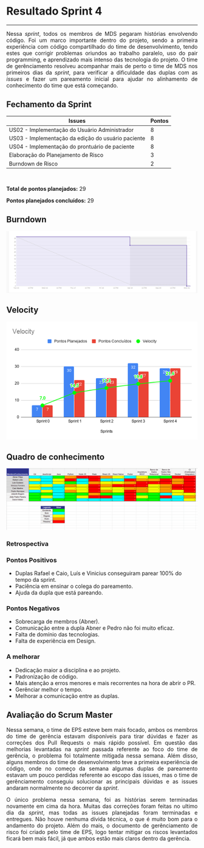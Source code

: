 # Resultado Sprint 4
<hr>
<p style="text-align: justify">
    Nessa <i>sprint</i>, todos os membros de MDS pegaram histórias envolvendo código. Foi um marco importante dentro do projeto, sendo a primeira experiência com código compartilhado do time de desenvolvimento, tendo estes que corrigir problemas oriundos ao trabalho paralelo, uso do pair programming, e aprendizado mais intenso das tecnologia do projeto. O time de gerênciamento resolveu acompanhar mais de perto o time de MDS nos primeiros dias da <i>sprint</i>, para verificar a dificuldade das duplas com as <i>issues</i> e fazer um pareamento inicial para ajudar no alinhamento de conhecimento do time que está começando.
</p>

## Fechamento da Sprint

| Issues | Pontos |
| ------ | ------ |
| US02 - Implementação do Usuário Administrador | 8 |
| US03 - Implementação da edição do usuário paciente | 8 |
| US04 - Implementação do prontuário de paciente | 8 |
| Elaboração do Planejamento de Risco | 3 |
| Burndown de Risco | 2 |

</br>

**Total de pontos planejados:** 29
</br>

**Pontos planejados concluídos:** 29
</br>

## Burndown

![Burnout Sprint 2](./img/burndown_sprint_04.png)

## Velocity

![Velocity Sprint 0](./img/velocity_sprint4.png)

## Quadro de conhecimento


![Quadro Sprint 3](./img/quadro_conhecimento_sprint_04.png)

### Retrospectiva

### Pontos Positivos

- Duplas Rafael e Caio, Luís e Vinicius conseguiram parear 100% do tempo da sprint.
- Paciência em ensinar o colega do pareamento.
- Ajuda da dupla que está pareando.

### Pontos Negativos

- Sobrecarga de membros (Abner).
- Comunicação entre a dupla Abner e Pedro não foi muito eficaz.
- Falta de domínio das tecnologias.
- Falta de experiência em Design.

### A melhorar

- Dedicação maior a disciplina e ao projeto.
- Padronização de código.
- Mais atenção a erros menores e mais recorrentes na hora de abrir o PR.
- Gerênciar melhor o tempo.
- Melhorar a comunicação entre as duplas.


## Avaliação do Scrum Master

<p style="text-align: justify;">
    Nessa semana, o time de EPS esteve bem mais focado, ambos os membros do time de gerência estavam disponíveis para tirar dúvidas e fazer as correções dos Pull Requests o mais rápido possível. Em questão das melhorias levantadas na <i>sprint</i> passada referente ao foco do time de gerência, o problema foi totalmente mitigada nessa semana. Além disso, alguns membros do time de desenvolvimento teve a primeira experiência de código, onde no começo da semana algumas duplas de pareamento estavam um pouco perdidas referente ao escopo das issues, mas o time de gerênciamento conseguiu solucionar as principais dúvidas e as issues andaram normalmente no decorrer da <i>sprint</i>.
</p>
<p style="text-align: justify;">
    O único problema nessa semana, foi as histórias serem terminadas novamente em cima da hora. Muitas das correções foram feitas no ultimo dia da <i>sprint</i>, mas todas as issues planejadas foram terminadas e entregues. Não houve nenhuma dívida técnica, o que é muito bom para o andamento do projeto. Além do mais, o documento de gerênciamento de risco foi criado pelo time de EPS, logo tentar mitigar os riscos levantados ficará bem mais fácil, já que ambos estão mais claros dentro da gerência. 
</p>

